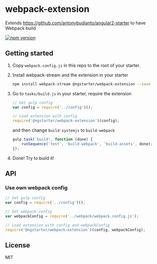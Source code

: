 # webpack-extension
Extends https://github.com/antonybudianto/angular2-starter to have Webpack build

[![npm version](https://badge.fury.io/js/ngstarter-webpack-tasks.svg)](https://badge.fury.io/js/ngstarter-webpack-tasks)

## Getting started
1. Copy `webpack.config.js` in this repo to the root of your starter.

2. Install webpack-stream and the extension in your starter
    ```bash
    npm install webpack-stream @ngstarter/webpack-extension --save
    ```

3. Go to `tasks/build.js` in your starter, require the extension
    ```js
    // Get gulp config
    var config = require('../config')();

    // Load extension with config
    require('@ngstarter/webpack-extension')(config);
    ```

    and then change `build-systemjs` to `build-webpack`
    ```js
    gulp.task('build', function (done) {
        runSequence('test', 'build-webpack', 'build-assets', done);
    });
    ```

4. Done! Try to build it!

## API
### Use own webpack config
```js
// Get gulp config
var config = require('../config')();

// Get webpack config
var webpackConfig = require('../webpack/webpack.config.js');

// Load extension with config and webpackConfig
require('@ngstarter/webpack-extension')(config, webpackConfig);
```

## License
MIT
